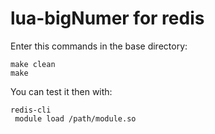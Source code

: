 # lua-bigNumer for redis
Enter this commands in the base directory:
```
make clean
make
```
You can test it then with:
```
redis-cli 
 module load /path/module.so
```

